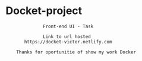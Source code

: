 # **Docket-project** 
                       
                  Front-end UI - Task

                  Link to url hosted
           https://docket-victor.netlify.com

        Thanks for oportunitie of show my work Docker
